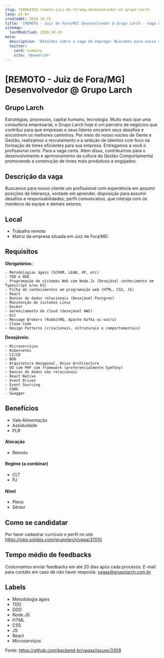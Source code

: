 ```yaml
---
slug: 724864192-remoto-juiz-de-foramg-desenvolvedor-at-grupo-larch
lang: pt-br
createdAt: 2020-10-19
title: '[REMOTO - Juiz de Fora/MG] Desenvolvedor @ Grupo Larch - Vaga de Emprego'
sitemap:
  lastModified: 2020-10-19
meta:
  description: 'Detalhes sobre a vaga de emprego: Buscamos para nosso cliente um profissional com experiência em assumir posições de liderança, vontade em aprender, disposição para assumir desafios e responsabilidades; perfil comunicativo, que interaja com os membros da equipe e demais setores.'
  twitter:
    card: summary
    site: '@nawarian'
---
```


# [REMOTO - Juiz de Fora/MG] Desenvolvedor @ Grupo Larch

## Grupo Larch

Estratégias, processos, capital humano, tecnologia. Muito mais que uma consultoria empresarial, o Grupo Larch hoje é um parceiro de negócios que contribui para que empresas e seus líderes encarem seus desafios e encontrem os melhores caminhos.
Por meio do nosso núcleo de Gente e Gestão, realizamos o recrutamento e a seleção de talentos com foco na formação de times eficientes para sua empresa. Entregamos a você o profissional certo. Para a vaga certa. Além disso, contribuímos para o desenvolvimento e aprimoramento da cultura da Gestão Comportamental promovendo a construção de times mais produtivos e engajados.

## Descrição da vaga

Buscamos para nosso cliente um profissional  com experiência em assumir posições de liderança, vontade em aprender, disposição para assumir desafios e responsabilidades; perfil comunicativo, que interaja com os membros da equipe e demais setores.

## Local

- Trabalho remoto
- Matriz da empresa situada em Juiz de Fora/MG

## Requisitos

**Obrigatórios:**

    - Metodologias ágeis (SCRUM, LEAN, XP, etc)
    - TDD e DDD
    - Programação de sistemas Web com Node.Js (Desejável conhecimento em Typescript e/ou ES)
    - Pilha de conhecimentos em programação web (HTML, CSS, JS)
    - React
    - Bancos de dados relacionais (Desejável Postgres)
    - Manutenção de sistemas Linux
    - Docker
    - Gerenciamento de cloud (desejável AWS)
    - Git
    - Message Brokers (RabbitMQ, Apache Kafka ou outro)
    - Clean Code
    - Design Patterns (criacionais, estruturais e comportamentais)


**Desejáveis:**

    - Microserviços
    - Kubernetes
    - CI/CD
    - BDD
    - Arquitetura Hexagonal, Onion Architecture
    - OO com PHP com framework (preferencialmente Symfony)
    - Bancos de dados não relacionais
    - React Native
    - Event Driven
    - Event Sourcing
    - CQRS
    - Swagger

## Benefícios

- Vale Alimentação
- Assiduidade
- PLR

#### Alocação
- Remoto

#### Regime (a combinar)
- CLT
- PJ

#### Nível
- Pleno
- Sênior

## Como se candidatar

Por favor cadastrar currículo e perfil no site https://jobs.solides.com/grupolarch/vaga/37010

## Tempo médio de feedbacks

Costumamos enviar feedbacks em até 20 dias após cada processo.
E-mail para contato em caso de não haver resposta: vagas@grupolarch.com.br

## Labels

- Metodologia ágeis
- TDD
- DDD
- Node.JS
- HTML
- CSS
- JS
- React
- Microserviços


Fonte: https://github.com/backend-br/vagas/issues/3308